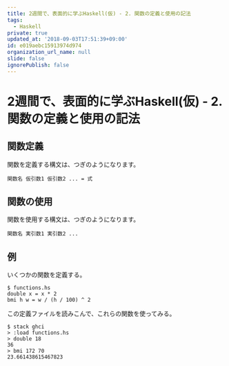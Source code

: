 ```yaml
---
title: 2週間で、表面的に学ぶHaskell(仮) - 2. 関数の定義と使用の記法
tags:
  - Haskell
private: true
updated_at: '2018-09-03T17:51:39+09:00'
id: e019aebc15913974d974
organization_url_name: null
slide: false
ignorePublish: false
---
```

# 2週間で、表面的に学ぶHaskell(仮) - 2. 関数の定義と使用の記法

## 関数定義

関数を定義する構文は、つぎのようになります。

    関数名 仮引数1 仮引数2 ... = 式

## 関数の使用

関数を使用する構文は、つぎのようになります。

    関数名 実引数1 実引数2 ...

## 例

いくつかの関数を定義する。

    $ functions.hs
    double x = x * 2
    bmi h w = w / (h / 100) ^ 2

この定義ファイルを読みこんで、これらの関数を使ってみる。

    $ stack ghci
    > :load functions.hs
    > double 18
    36
    > bmi 172 70
    23.661438615467823
